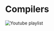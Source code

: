 # Compilers

![Youtube playlist](https://www.youtube.com/playlist?list=PLEbnTDJUr_IcPtUXFy2b1sGRPsLFMghhS)